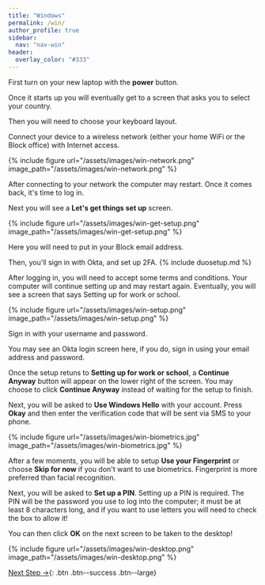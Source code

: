 ```yaml
---
title: "Windows"
permalink: /win/
author_profile: true
sidebar:
  nav: "nav-win"
header:
  overlay_color: "#333"
---
```


First turn on your new laptop with the __power__ button.

Once it starts up you will eventually get to a screen that asks you to select your country.

Then you will need to choose your keyboard layout.

Connect your device to a wireless network (either your home WiFi or the Block office) with Internet access.

{% include figure url="/assets/images/win-network.png" image_path="/assets/images/win-network.png" %}

After connecting to your network the computer may restart. Once it comes back, it's time to log in.

Next you will see a __Let's get things set up__ screen.

{% include figure url="/assets/images/win-get-setup.png" image_path="/assets/images/win-get-setup.png" %}

Here you will need to put in your Block email address. 

Then, you'll sign in with Okta, and set up 2FA.
{% include duosetup.md %}

After logging in, you will need to accept some terms and conditions. Your computer will continue setting up and may restart again. Eventually, you will see a screen that says Setting up for work or school.

{% include figure url="/assets/images/win-setup.png" image_path="/assets/images/win-setup.png" %}

Sign in with your username and password.

You may see an Okta login screen here, if you do, sign in using your email address and password.

Once the setup retuns to __Setting up for work or school__, a __Continue Anyway__ button will appear on the lower right of the screen. You may choose to click __Continue Anyway__ instead of waiting for the setup to finish.

Next, you will be asked to __Use Windows Hello__ with your account. Press __Okay__ and then enter the verification code that will be sent via SMS to your phone.

{% include figure url="/assets/images/win-biometrics.jpg" image_path="/assets/images/win-biometrics.jpg" %}

After a few moments, you will be able to setup __Use your Fingerprint__ or choose __Skip for now__ if you don't want to use biometrics. Fingerprint is more preferred than facial recognition.

Next, you will be asked to __Set up a PIN__. Setting up a PIN is required. The PIN will be the password you use to log into the computer; it must be at least 8 characters long, and if you want to use letters you will need to check the box to allow it!

You can then click __OK__ on the next screen to be taken to the desktop!

{% include figure url="/assets/images/win-desktop.png" image_path="/assets/images/win-desktop.png" %}

[Next Step &rarr;](/win-chrome){: .btn .btn--success .btn--large}
